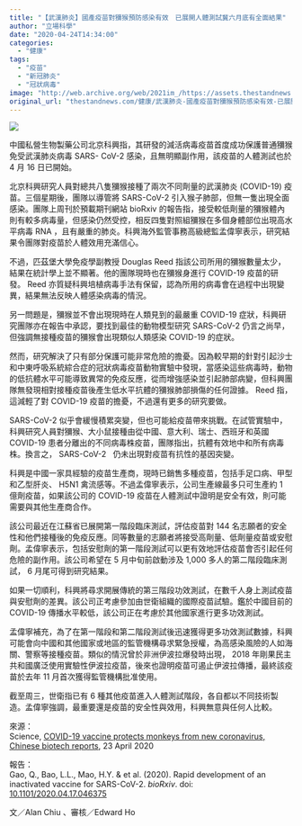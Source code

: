 ```yaml
---
title: "【武漢肺炎】國產疫苗對獼猴預防感染有效　已展開人體測試冀六月底有全面結果"
author: "立場科學"
date: "2020-04-24T14:34:00"
categories:
  - "健康"
tags:
  - "疫苗"
  - "新冠肺炎"
  - "冠狀病毒"
image: "http://web.archive.org/web/2021im_/https://assets.thestandnews.com/media/photos/Layer200_eO4sP.png"
original_url: "thestandnews.com/健康/武漢肺炎-國產疫苗對獼猴預防感染有效-已展開人體測試冀六月底有全面結果"
---
```

![](http://web.archive.org/web/2021im_/https://assets.thestandnews.com/media/photos/Layer200_eO4sP.png)

中國私營生物製藥公司北京科興指，其研發的減活病毒疫苗首度成功保護普通獼猴免受武漢肺炎病毒 SARS- CoV-2 感染，且無明顯副作用，該疫苗的人體測試也於 4 月 16 日已開始。

北京科興研究人員對總共八隻獼猴接種了兩次不同劑量的武漢肺炎 (COVID-19) 疫苗。三個星期後，團隊以導管將 SARS-CoV-2 引入猴子肺部，但無一隻出現全面感染。團隊上周刊於預載期刊網站 bioRxiv 的報告指，接受較低劑量的獼猴體內則有較多病毒量，但感染仍然受控，相反四隻對照組獼猴在多個身體部位出現高水平病毒 RNA ，且有嚴重的肺炎。科興海外監管事務高級總監孟偉寧表示，研究結果令團隊對疫苗於人體效用充滿信心。

不過，匹茲堡大學免疫學副教授 Douglas Reed 指該公司所用的獼猴數量太少，結果在統計學上並不顯著。他的團隊現時也在獼猴身進行 COVID-19 疫苗的研發。 Reed 亦質疑科興培植病毒手法有保留，認為所用的病毒會在過程中出現變異，結果無法反映人體感染病毒的情況。

另一問題是，獼猴並不會出現現時在人類見到的最嚴重 COVID-19 症狀，科興研究團隊亦在報告中承認，要找到最佳的動物模型研究 SARS-CoV-2 仍言之尚早，但強調無接種疫苗的獼猴會出現類似人類感染 COVID-19 的症狀。

然而，研究解決了只有部分保護可能非常危險的擔憂。因為較早期的針對引起沙士和中東呼吸系統綜合症的冠狀病毒疫苗動物實驗中發現，當感染這些病毒時，動物的低抗體水平可能導致異常的免疫反應，從而增強感染並引起肺部病變，但科興團隊無發現相對接種疫苗後產生低水平抗體的獼猴肺部損傷的任何證據。 Reed 指，這減輕了對 COVID-19 疫苗的擔憂，不過還有更多的研究要做。

SARS-CoV-2 似乎會緩慢積累突變，但也可能給疫苗帶來挑戰。在試管實驗中，科興研究人員對獼猴、大小鼠接種由從中國、意大利、瑞士、西班牙和英國 COVID-19 患者分離出的不同病毒株疫苗，團隊指出，抗體有效地中和所有病毒株。換言之， SARS-CoV-2   仍未出現對疫苗有抗性的基因突變。

科興是中國一家具經驗的疫苗生產商，現時已銷售多種疫苗，包括手足口病、甲型和乙型肝炎、 H5N1 禽流感等。不過孟偉寧表示，公司生產線最多只可生產約 1 億劑疫苗，如果該公司的 COVID-19 疫苗在人體測試中證明是安全有效，則可能需要與其他生產商合作。

該公司最近在江蘇省已展開第一階段臨床測試，評估疫苗對 144 名志願者的安全性和他們接種後的免疫反應。同等數量的志願者將接受高劑量、低劑量疫苗或安慰劑。孟偉寧表示，包括安慰劑的第一階段測試可以更有效地評估疫苗會否引起任何危險的副作用。該公司希望在 5 月中旬前啟動涉及 1,000 多人的第二階段臨床測試， 6 月尾可得到研究結果。

如果一切順利，科興將尋求開展傳統的第三階段功效測試，在數千人身上測試疫苗與安慰劑的差異。該公司正考慮參加由世衛組織的國際疫苗試驗。鑑於中國目前的 COVID-19 傳播水平較低，該公司正在考慮於其他國家進行更多功效測試。

孟偉寧補充，為了在第一階段和第二階段測試後迅速獲得更多功效測試數據，科興可能會向中國和其他國家或地區的監管機構尋求緊急授權，為高感染風險的人如海關、警察等接種疫苗。類似的情況曾於非洲伊波拉爆發時出現， 2018 年剛果民主共和國廣泛使用實驗性伊波拉疫苗，後來也證明疫苗可遏止伊波拉傳播，最終該疫苗於去年 11 月首次獲得監管機構批准使用。

截至周三，世衛指已有 6 種其他疫苗進入人體測試階段，各自都以不同技術製造。孟偉寧強調，最重要還是疫苗的安全性與效用，科興無意與任何人比較。

來源：  
Science, [COVID-19 vaccine protects monkeys from new coronavirus, Chinese biotech reports](http://web.archive.org/web/20211229132220/https://www.sciencemag.org/news/2020/04/covid-19-vaccine-protects-monkeys-new-coronavirus-chinese-biotech-reports), 23 April 2020

報告：  
Gao, Q., Bao, L.L., Mao, H.Y. & et al. (2020). Rapid development of an inactivated vaccine for SARS-CoV-2. _bioRxiv_. doi: [10.1101/2020.04.17.046375](http://web.archive.org/web/20211229132220/https://www.biorxiv.org/content/10.1101/2020.04.17.046375v1)

文／Alan Chiu 、審核／Edward Ho